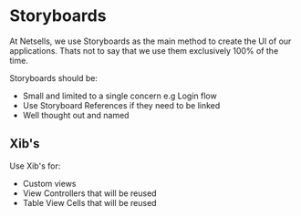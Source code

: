 # Storyboards

At Netsells, we use Storyboards as the main method to create the UI of our applications. Thats not to say that we use them exclusively 100% of the time.

Storyboards should be:

* Small and limited to a single concern e.g Login flow
* Use Storyboard References if they need to be linked
* Well thought out and named

## Xib's

Use Xib's for:
* Custom views
* View Controllers that will be reused
* Table View Cells that will be reused

